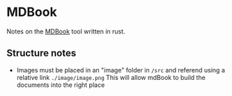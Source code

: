 # MDBook

Notes on the [MDBook](https://rust-lang.github.io/mdBook/) tool written in rust.

## Structure notes

- Images must be placed in an "image" folder in `/src` and referend using a relative link `./image/image.png` This will allow mdBook to build the documents into the right place